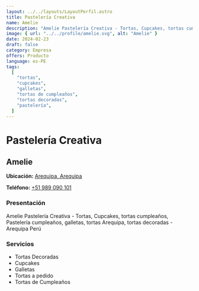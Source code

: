 ```yaml
---
layout: ../../layouts/LayoutPerfil.astro
title: Pastelería Creativa
name: Amelie
description: "Amelie Pastelería Creativa - Tortas, Cupcakes, tortas cumpleaños, Pastelería cumpleaños, galletas, tortas Arequipa, tortas decoradas - Arequipa Perú"
image: { url: "../../profile/amelie.svg", alt: "Amelie" }
date: 2024-02-23
draft: false
category: Empresa
offers: Producto
language: es-PE
tags:
  [
    "tortas",
    "cupcakes",
    "galletas",
    "tortas de cumpleaños",
    "tortas decoradas",
    "pastelería",
  ]
---
```


# Pastelería Creativa

## Amelie

<div class="contacto">
  <p><b>Ubicación:</b> <a href='https://goo.gl/maps/LaEti65yTSE2' title='Arequipa, Arequipa' target='_blank'>Arequipa, Arequipa</a></p>
  <p><b>Teléfono:</b> <a href="tel:+51989090101" title="+51989090101" target='_blank'>+51 989 090 101</a></p>
</div>

### Presentación

Amelie Pastelería Creativa - Tortas, Cupcakes, tortas cumpleaños, Pastelería cumpleaños, galletas, tortas Arequipa, tortas decoradas - Arequipa Perú

### Servicios

- Tortas Decoradas
- Cupcakes
- Galletas
- Tortas a pedido
- Tortas de Cumpleaños
